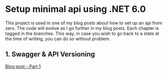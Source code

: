 # Setup minimal api using .NET 6.0
This project is used in one of my blog posts about how to set up an api from zero. The code will evolve as I go further in my blog posts.
Each chapter is tagged in the branches. This way, in case you wish to go back to a state at the time of writing, you can do so without problem.

## 1. Swagger & API Versioning
[Blog post - Part 1](https://www.itigai.com/post/setup-api-dotnet6-swagger-versioning)

